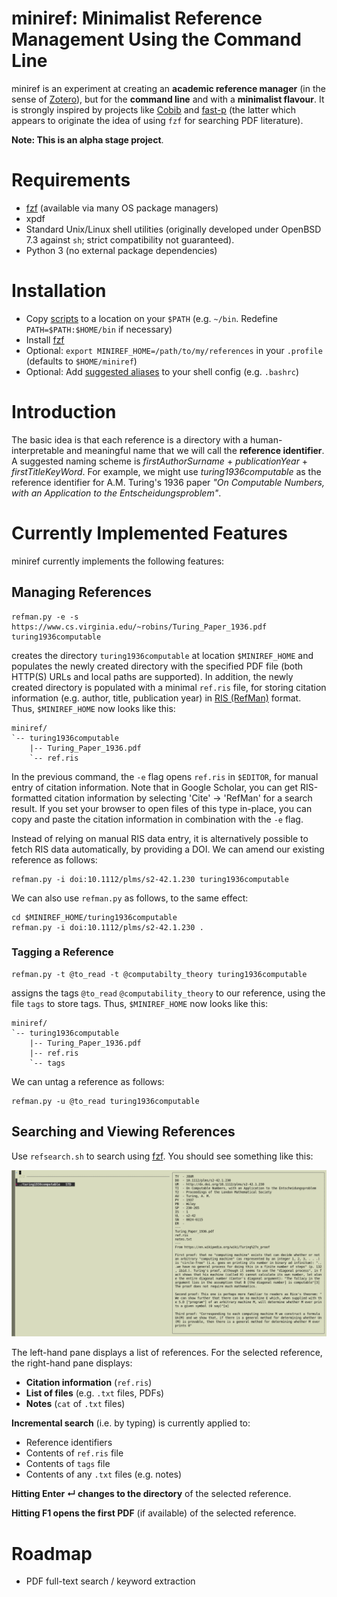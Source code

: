 # miniref: Minimalist Reference Management Using the Command Line
miniref is an experiment at creating an **academic reference manager** (in the sense of [Zotero](https://www.zotero.org)), but for the **command line** and with a **minimalist flavour**. It is strongly inspired by projects like [Cobib](https://mrossinek.gitlab.io/programming/introducing-cobib/) and [fast-p](https://github.com/bellecp/fast-p) (the latter which appears to originate the idea of using `fzf` for searching PDF literature).

**Note: This is an alpha stage project**.

# Requirements
* [fzf](https://github.com/junegunn/fzf) (available via many OS package managers)
* xpdf
* Standard Unix/Linux shell utilities (originally developed under OpenBSD 7.3 against `sh`; strict compatibility not guaranteed).
* Python 3 (no external package dependencies)

# Installation
* Copy [scripts](scripts) to a location on your `$PATH` (e.g. `~/bin`. Redefine `PATH=$PATH:$HOME/bin` if necessary)
* Install [fzf](https://github.com/junegunn/fzf)
* Optional: `export MINIREF_HOME=/path/to/my/references` in your `.profile` (defaults to `$HOME/miniref`)
* Optional: Add [suggested aliases](aliases/aliases) to your shell config (e.g. `.bashrc`)
  
# Introduction
The basic idea is that each reference is a directory with a human-interpretable and meaningful name that we will call the **reference identifier**. A suggested naming scheme is *firstAuthorSurname* + *publicationYear* + *firstTitleKeyWord*. For example, we might use *turing1936computable* as the reference identifier for A.M. Turing's 1936 paper *"On Computable Numbers, with an Application to the Entscheidungsproblem"*.

# Currently Implemented Features
miniref currently implements the following features:

## Managing References
```
refman.py -e -s https://www.cs.virginia.edu/~robins/Turing_Paper_1936.pdf turing1936computable
```
creates the directory `turing1936computable` at location `$MINIREF_HOME` and populates the newly created directory with the specified PDF file (both HTTP(S) URLs and local paths are supported). In addition, the newly created directory is populated with a minimal `ref.ris` file, for storing citation information (e.g. author, title, publication year) in [RIS (RefMan)](https://en.wikipedia.org/wiki/RIS_(file_format)) format. Thus, `$MINIREF_HOME` now looks like this:
```
miniref/
`-- turing1936computable
    |-- Turing_Paper_1936.pdf
    `-- ref.ris
```

In the previous command, the `-e` flag opens `ref.ris` in `$EDITOR`, for manual entry of citation information. Note that in Google Scholar, you can get RIS-formatted citation information by selecting 'Cite' → 'RefMan' for a search result. If you set your browser to open files of this type in-place, you can copy and paste the citation information in combination with the `-e` flag.

Instead of relying on manual RIS data entry, it is alternatively possible to fetch RIS data automatically, by providing a DOI. We can amend our existing reference as follows:
```
refman.py -i doi:10.1112/plms/s2-42.1.230 turing1936computable
```
We can also use `refman.py` as follows, to the same effect:
```
cd $MINIREF_HOME/turing1936computable
refman.py -i doi:10.1112/plms/s2-42.1.230 .
```

### Tagging a Reference
```
refman.py -t @to_read -t @computabilty_theory turing1936computable
```
assigns the tags `@to_read` `@computability_theory` to our reference, using the file `tags` to store tags. Thus, `$MINIREF_HOME` now looks like this:
```
miniref/
`-- turing1936computable
    |-- Turing_Paper_1936.pdf
    |-- ref.ris
    `-- tags
```
We can untag a reference as follows:
```
refman.py -u @to_read turing1936computable
```

## Searching and Viewing References
Use `refsearch.sh` to search using [fzf](https://github.com/junegunn/fzf). You should see something like this:

![screenshot](screenshots/rs.png)

The left-hand pane displays a list of references. For the selected reference, the right-hand pane displays:
* **Citation information** (`ref.ris`)
* **List of files** (e.g. `.txt` files, PDFs)
* **Notes** (`cat` of `.txt` files)

**Incremental search** (i.e. by typing) is currently applied to:
* Reference identifiers
* Contents of `ref.ris` file
* Contents of `tags` file
* Contents of any `.txt` files (e.g. notes)

**Hitting Enter ↵ changes to the directory** of the selected reference.

**Hitting F1 opens the first PDF** (if available) of the selected reference.

# Roadmap
* PDF full-text search / keyword extraction
